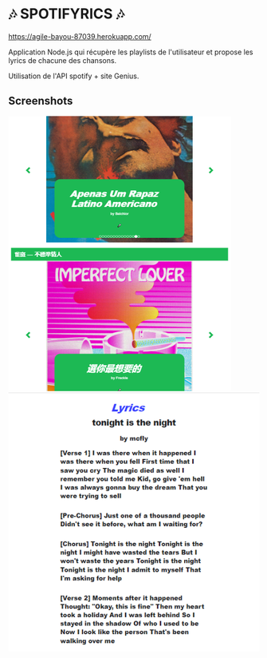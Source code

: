 # :notes: SPOTIFYRICS :notes:

https://agile-bayou-87039.herokuapp.com/

Application Node.js qui récupère les playlists de l'utilisateur 
et propose les lyrics de chacune des chansons.

Utilisation de l'API spotify + site Genius.

## Screenshots
![](public/spotifyrics_01.png "Page des playlists")
![](public/spotifyrics_02.png "Page des lyrics")


